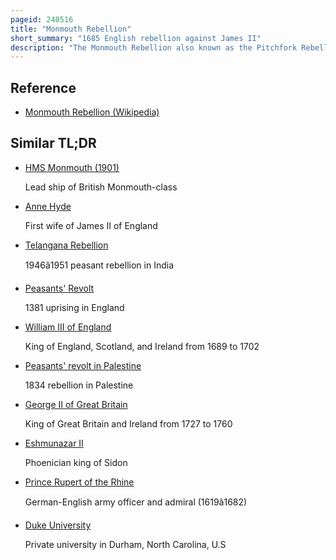 ```yaml
---
pageid: 240516
title: "Monmouth Rebellion"
short_summary: "1685 English rebellion against James II"
description: "The Monmouth Rebellion also known as the Pitchfork Rebellion the Revolt of the West or the west Country Rebellion was an Attempt to depose James ii who succeeded his Brother Charles ii as King of England Scotland and Ireland in february 1685. A Group of Dissident Protestants led by James scott 1st Duke of Monmouth eldest illegitimate Son of Charles Ii opposed James largely because of his Catholicism."
---
```


## Reference

- [Monmouth Rebellion (Wikipedia)](https://en.wikipedia.org/?curid=240516)

## Similar TL;DR

- [HMS Monmouth (1901)](/tldr/en/hms-monmouth-1901)

  Lead ship of British Monmouth-class

- [Anne Hyde](/tldr/en/anne-hyde)

  First wife of James II of England

- [Telangana Rebellion](/tldr/en/telangana-rebellion)

  1946â1951 peasant rebellion in India

- [Peasants' Revolt](/tldr/en/peasants-revolt)

  1381 uprising in England

- [William III of England](/tldr/en/william-iii-of-england)

  King of England, Scotland, and Ireland from 1689 to 1702

- [Peasants' revolt in Palestine](/tldr/en/peasants-revolt-in-palestine)

  1834 rebellion in Palestine

- [George II of Great Britain](/tldr/en/george-ii-of-great-britain)

  King of Great Britain and Ireland from 1727 to 1760

- [Eshmunazar II](/tldr/en/eshmunazar-ii)

  Phoenician king of Sidon

- [Prince Rupert of the Rhine](/tldr/en/prince-rupert-of-the-rhine)

  German-English army officer and admiral (1619â1682)

- [Duke University](/tldr/en/duke-university)

  Private university in Durham, North Carolina, U.S

